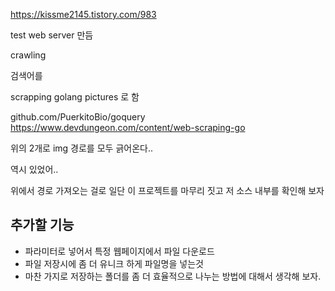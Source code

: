 https://kissme2145.tistory.com/983

test web server 만듬 

crawling 

검색어를 

scrapping golang pictures 로 함 



github.com/PuerkitoBio/goquery
https://www.devdungeon.com/content/web-scraping-go

위의 2개로 img 경로를 모두 긁어온다..

역시 있었어.. 

위에서 경로 가져오는 걸로 일단 이 프로젝트를 마무리 짓고 저 소스 내부를 확인해 보자

## 추가할 기능 
* 파라미터로 넣어서 특정 웹페이지에서 파일 다운로드 
* 파일 저장시에 좀 더 유니크 하게 파일명을 넣는것 
* 마찬 가지로 저장하는 폴더를 좀 더 효율적으로 나누는 방법에 대해서 생각해 보자. 